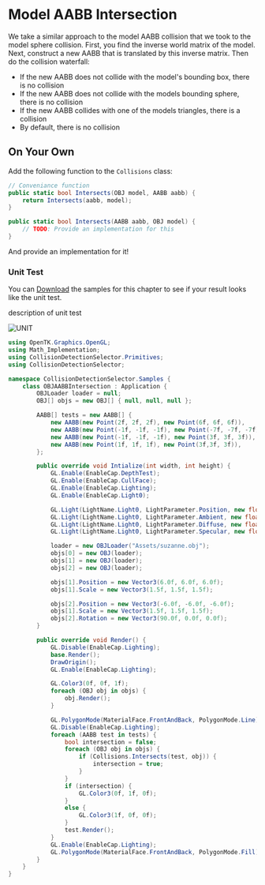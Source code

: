 # Model AABB Intersection

We take a similar approach to the model AABB collision that we took to the model sphere collision. First, you find the inverse world matrix of the model. Next, construct a new AABB that is translated by this inverse matrix. Then do the collision waterfall:

* If the new AABB does not collide with the model's bounding box, there is no collision
* If the new AABB does not collide with the models bounding sphere, there is no collision
* If the new AABB collides with one of the models triangles, there is a collision
* By default, there is no collision

## On Your Own

Add the following function to the ```Collisions``` class:

```cs
// Conveniance function
public static bool Intersects(OBJ model, AABB aabb) {
    return Intersects(aabb, model);
}

public static bool Intersects(AABB aabb, OBJ model) {
    // TODO: Provide an implementation for this
}
```

And provide an implementation for it!

### Unit Test

You can [Download](../Samples/SAMPLE.rar) the samples for this chapter to see if your result looks like the unit test.

description of unit test

![UNIT](image)

```cs
using OpenTK.Graphics.OpenGL;
using Math_Implementation;
using CollisionDetectionSelector.Primitives;
using CollisionDetectionSelector;

namespace CollisionDetectionSelector.Samples {
    class OBJAABBIntersection : Application {
        OBJLoader loader = null;
        OBJ[] objs = new OBJ[] { null, null, null };

        AABB[] tests = new AABB[] {
            new AABB(new Point(2f, 2f, 2f), new Point(6f, 6f, 6f)),
            new AABB(new Point(-1f, -1f, -1f), new Point(-7f, -7f, -7f)),
            new AABB(new Point(-1f, -1f, -1f), new Point(3f, 3f, 3f)),
            new AABB(new Point(1f, 1f, 1f), new Point(3f,3f, 3f)),
        };

        public override void Intialize(int width, int height) {
            GL.Enable(EnableCap.DepthTest);
            GL.Enable(EnableCap.CullFace);
            GL.Enable(EnableCap.Lighting);
            GL.Enable(EnableCap.Light0);

            GL.Light(LightName.Light0, LightParameter.Position, new float[] { 0.0f, 0.5f, 0.5f, 0.0f });
            GL.Light(LightName.Light0, LightParameter.Ambient, new float[] { 0f, 1f, 0f, 1f });
            GL.Light(LightName.Light0, LightParameter.Diffuse, new float[] { 0f, 1f, 0f, 1f });
            GL.Light(LightName.Light0, LightParameter.Specular, new float[] { 1f, 1f, 1f, 1f });

            loader = new OBJLoader("Assets/suzanne.obj");
            objs[0] = new OBJ(loader);
            objs[1] = new OBJ(loader);
            objs[2] = new OBJ(loader);

            objs[1].Position = new Vector3(6.0f, 6.0f, 6.0f);
            objs[1].Scale = new Vector3(1.5f, 1.5f, 1.5f);

            objs[2].Position = new Vector3(-6.0f, -6.0f, -6.0f);
            objs[1].Scale = new Vector3(1.5f, 1.5f, 1.5f);
            objs[2].Rotation = new Vector3(90.0f, 0.0f, 0.0f);
        }

        public override void Render() {
            GL.Disable(EnableCap.Lighting);
            base.Render();
            DrawOrigin();
            GL.Enable(EnableCap.Lighting);

            GL.Color3(0f, 0f, 1f);
            foreach (OBJ obj in objs) {
                obj.Render();
            }

            GL.PolygonMode(MaterialFace.FrontAndBack, PolygonMode.Line);
            GL.Disable(EnableCap.Lighting);
            foreach (AABB test in tests) {
                bool intersection = false;
                foreach (OBJ obj in objs) {
                    if (Collisions.Intersects(test, obj)) {
                        intersection = true;
                    }
                }
                if (intersection) {
                    GL.Color3(0f, 1f, 0f);
                }
                else {
                    GL.Color3(1f, 0f, 0f);
                }
                test.Render();
            }
            GL.Enable(EnableCap.Lighting);
            GL.PolygonMode(MaterialFace.FrontAndBack, PolygonMode.Fill);
        }
    }
}
```